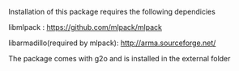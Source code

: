 
Installation of this package requires the following dependicies


libmlpack : https://github.com/mlpack/mlpack

libarmadillo(required by mlpack): http://arma.sourceforge.net/

The package comes with g2o and is installed in the external folder

